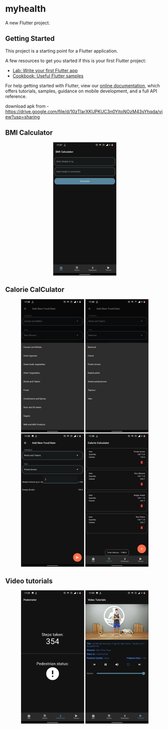 # myhealth

A new Flutter project.

## Getting Started

This project is a starting point for a Flutter application.

A few resources to get you started if this is your first Flutter project:

- [Lab: Write your first Flutter app](https://flutter.dev/docs/get-started/codelab)
- [Cookbook: Useful Flutter samples](https://flutter.dev/docs/cookbook)

For help getting started with Flutter, view our
[online documentation](https://flutter.dev/docs), which offers tutorials,
samples, guidance on mobile development, and a full API reference.

download apk from - https://drive.google.com/file/d/10zTIarXKUPKUC3n0YjtoNOzM43sYhqda/view?usp=sharing

## BMI Calculator

<p align="center">
  <img src="https://github.com/tomkmangattu/myhealth/blob/master/assets/ss1.png" width="200" title="screenshot1">
</p>

## Calorie CalCulator

<p align="center">
   <img src="https://github.com/tomkmangattu/myhealth/blob/master/assets/ss2.png" width="200" alt="screenshot2">
  <img src="https://github.com/tomkmangattu/myhealth/blob/master/assets/ss3.png" width="200" alt="screenshot3">
  <img src="https://github.com/tomkmangattu/myhealth/blob/master/assets/ss4.png" width="200" title="screenshot4">
  <img src="https://github.com/tomkmangattu/myhealth/blob/master/assets/ss5.png" width="200" alt="screenshot5">
</p>

## Video tutorials

<p align="center">
  <img src="https://github.com/tomkmangattu/myhealth/blob/master/assets/ss6.png" width="200" alt="screenshot6">
  <img src="https://github.com/tomkmangattu/myhealth/blob/master/assets/ss7.png" width="200" title="screenshot4">
</p>
